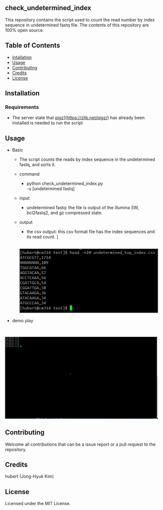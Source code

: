 ## check_undetermined_index
This repository contains the script used to count the read number by index sequence in undetermined fastq file. The contents of this repository are 100% open source.

## Table of Contents
* [Intallation](#installation)
* [Usage](#usage)
* [Contributing](#contributing)
* [Credits](#credits)
* [License](#license)


## <a name="installation">Installation</a>
### Requirements
* The server state that [pigz](https://zlib.net/pigz/)](https://zlib.net/pigz/) has already been installed is needed to run the script


## <a name="usage">Usage</a>

* Basic
  * The script counts the reads by index sequence in the undetermined fastq, and sorts it.
  * command
    * python check_undetermined_index.py \
      -u [undetermined fastq]
  * input
    * undetermined fastq: the file is output of the illumina SW, bcl2fastq2, and gz compressed state.
  * output
    * the csv output: this csv format file has the index sequences and its read count. ]
    <br>

     [![pic](https://github.com/hubert-bioinformatics/check_undetermined_index/blob/main/README_images/undetermined_index.PNG)](https://github.com/hubert-bioinformatics/check_undetermined_index/blob/main/README_images/undetermined_index.PNG)
     <br>
     
* demo play
<br>

[![usage](https://github.com/hubert-bioinformatics/check_undetermined_index/blob/main/README_images/check_undetermined_index.gif)](https://github.com/hubert-bioinformatics/check_undetermined_index/blob/main/README_images/check_undetermined_index.gif)


## <a name="contributing">Contributing</a>


Welcome all contributions that can be a issue report or a pull request to the repository.


## <a name="credits">Credits</a>


hubert (Jong-Hyuk Kim)


## <a name="license">License</a>

Licensed under the MIT License.
